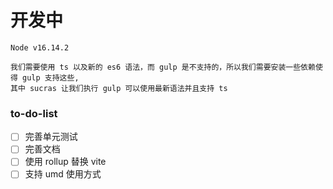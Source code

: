 # 开发中

```
Node v16.14.2
```

```
我们需要使用 ts 以及新的 es6 语法，而 gulp 是不支持的，所以我们需要安装一些依赖使得 gulp 支持这些,
其中 sucras 让我们执行 gulp 可以使用最新语法并且支持 ts
```

### to-do-list

- [ ] 完善单元测试
- [ ] 完善文档
- [ ] 使用 rollup 替换 vite
- [ ] 支持 umd 使用方式
